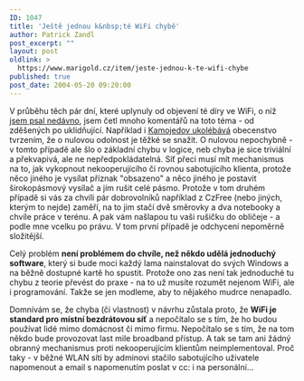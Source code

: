```yaml
---
ID: 1047
title: 'Ještě jednou k&nbsp;té WiFi chybě'
author: Patrick Zandl
post_excerpt: ""
layout: post
oldlink: >
  https://www.marigold.cz/item/jeste-jednou-k-te-wifi-chybe
published: true
post_date: 2004-05-20 09:20:00
---
```

<p>
V průběhu těch pár dní, které uplynuly od objevení té díry ve WiFi, o níž <A href="/zprava.html?cislo=28487">jsem psal nedávno</A>, jsem četl mnoho komentářů na toto téma - od zděšených po uklidňující. Například i <A href="http://vucako.bloguje.cz/42790_item.php" target=_blank>Kamojedov ukolébává</A> obecenstvo tvrzením, že o nulovou odolnost je těžké se snažit. O nulovou nepochybně - v tomto případě ale šlo o základní chybu v logice, neb chyba je sice triviální a překvapivá, ale ne nepředpokládatelná. Síť přeci musí mít mechanismus na to, jak vykopnout nekooperujícího&#160;či rovnou&#160;sabotujícího klienta, protože něco jiného je vysílat příznak "obsazeno" a něco jiného je postavit širokopásmový vysílač a jím rušit celé pásmo. Protože v tom druhém případě si vás za chvíli pár dobrovolníků například z CzFree (nebo jiných, kterým to nejde) zaměří, na to jim stačí dvě směrovky a dva notebooky a chvíle práce v terénu. A pak vám našlapou tu vaši rušičku do obličeje - a podle mne vcelku po právu. V tom první případě je odchycení nepoměrně složitější. </p>

<p>
Celý problém <STRONG>není problémem do chvíle, než někdo udělá jednoduchý software</STRONG>, který si bude moci každý lama nainstalovat do svých Windows a na běžně dostupné kartě ho spustit. Protože ono zas není tak jednoduché tu chybu z teorie převést do praxe - na to už musíte rozumět nejenom WiFi, ale i programování. Takže se jen modleme, aby to nějakého mudrce nenapadlo. </p>

<p>
Domnívám se, že chyba (či vlastnost) v návrhu zůstala proto, že <STRONG>WiFi je standard pro místní bezdrátovou síť</STRONG> a nepočítalo se s tím, že ho budou používat lidé mimo domácnost či mimo firmu. Nepočítalo se s tím, že na tom někdo bude provozovat last mile broadband přístup. A tak se tam ani žádný obranný mechanismus proti nekooperujícím klientům neimplementoval. Proč taky - v běžné WLAN síti by adminovi stačilo sabotujícího uživatele napomenout a email s napomenutím poslat v cc: i na personální...</p>
